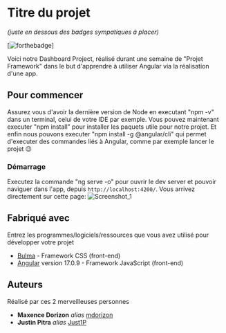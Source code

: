 # Titre du projet
_(juste en dessous des badges sympatiques à placer)_

[![forthebadge](https://forthebadge.com/images/featured/featured-built-with-love.svg)]

Voici notre Dashboard Project, réalisé durant une semaine de "Projet Framework" dans le but d'apprendre à utiliser Angular via la réalisation d'une app.

## Pour commencer

Assurez vous d'avoir la dernière version de Node en executant "npm -v" dans un terminal, celui de votre IDE par exemple.
Vous pouvez maintenant executer "npm install" pour installer les paquets utile pour notre projet.
Et enfin nous pouvons executer "npm install -g @angular/cli" qui permet d'executer des commandes liés à Angular, comme par exemple lancer le projet 😉

### Démarrage

Executez la commande "ng serve -o" pour ouvrir le dev server et pouvoir naviguer dans l'app, depuis `http://localhost:4200/`. 
Vous arrivez directement sur cette page: ![Screenshot_1](https://github.com/mdorizon/dashboard-project/assets/81165006/5be56ed2-5baa-4f03-916f-d72329abfc71)


## Fabriqué avec

Entrez les programmes/logiciels/ressources que vous avez utilisé pour développer votre projet

* [Bulma](https://bulma.io/) - Framework CSS (front-end)
* [Angular](https://angular.io/) version 17.0.9 - Framework JavaScript (front-end)

## Auteurs

Réalisé par ces 2 merveilleuses personnes

* **Maxence Dorizon** _alias_ [mdorizon](https://github.com/mdorizon)
* **Justin Pitra** _alias_ [Just1P](https://github.com/Just1P)



